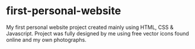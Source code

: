 # first-personal-website

My first personal website project created mainly using HTML, CSS & Javascript.
Project was fully designed by me using free vector icons found online and my own photographs. 
